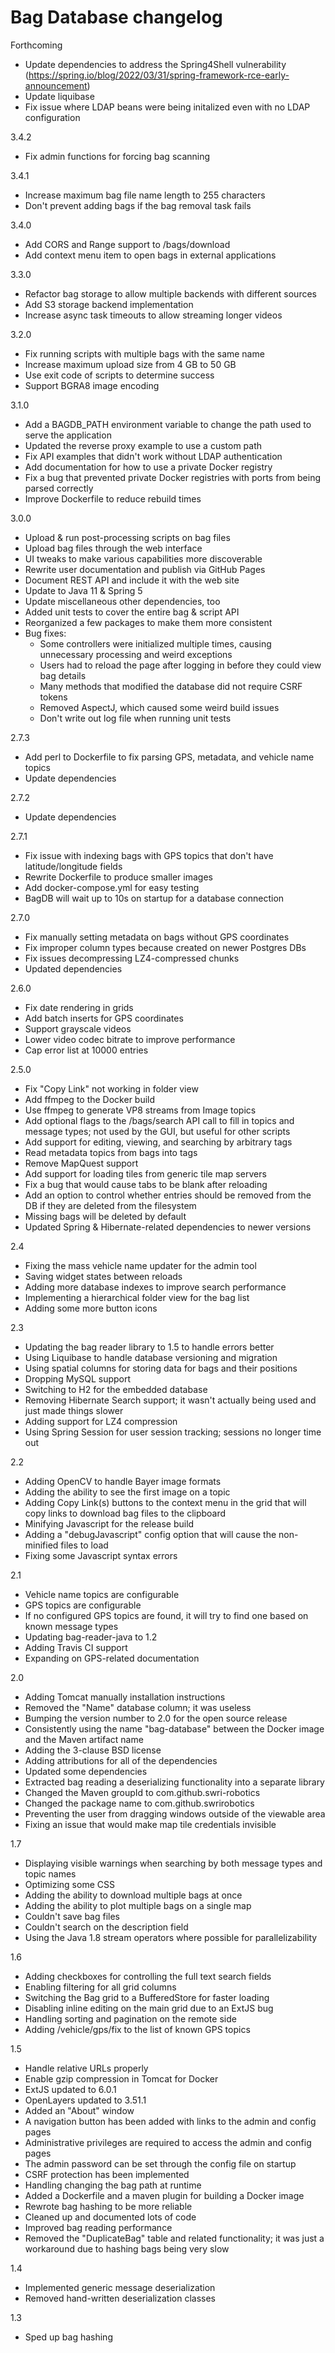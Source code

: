 # Bag Database changelog

Forthcoming
- Update dependencies to address the Spring4Shell vulnerability (https://spring.io/blog/2022/03/31/spring-framework-rce-early-announcement)
- Update liquibase
- Fix issue where LDAP beans were being initalized even with no LDAP configuration

3.4.2
- Fix admin functions for forcing bag scanning

3.4.1
- Increase maximum bag file name length to 255 characters
- Don't prevent adding bags if the bag removal task fails

3.4.0
- Add CORS and Range support to /bags/download
- Add context menu item to open bags in external applications

3.3.0
- Refactor bag storage to allow multiple backends with different sources
- Add S3 storage backend implementation
- Increase async task timeouts to allow streaming longer videos

3.2.0

- Fix running scripts with multiple bags with the same name
- Increase maximum upload size from 4 GB to 50 GB
- Use exit code of scripts to determine success
- Support BGRA8 image encoding

3.1.0

- Add a BAGDB\_PATH environment variable to change the path used to serve the application
- Updated the reverse proxy example to use a custom path
- Fix API examples that didn't work without LDAP authentication
- Add documentation for how to use a private Docker registry
- Fix a bug that prevented private Docker registries with ports from being parsed correctly
- Improve Dockerfile to reduce rebuild times

3.0.0

- Upload & run post-processing scripts on bag files
- Upload bag files through the web interface
- UI tweaks to make various capabilities more discoverable
- Rewrite user documentation and publish via GitHub Pages
- Document REST API and include it with the web site
- Update to Java 11 & Spring 5
- Update miscellaneous other dependencies, too
- Added unit tests to cover the entire bag & script API
- Reorganized a few packages to make them more consistent
- Bug fixes:
   - Some controllers were initialized multiple times, causing unnecessary processing and weird exceptions
   - Users had to reload the page after logging in before they could view bag details
   - Many methods that modified the database did not require CSRF tokens
   - Removed AspectJ, which caused some weird build issues
   - Don't write out log file when running unit tests

2.7.3

- Add perl to Dockerfile to fix parsing GPS, metadata, and vehicle name topics
- Update dependencies

2.7.2

- Update dependencies

2.7.1

- Fix issue with indexing bags with GPS topics that don't have latitude/longitude fields
- Rewrite Dockerfile to produce smaller images
- Add docker-compose.yml for easy testing
- BagDB will wait up to 10s on startup for a database connection

2.7.0

- Fix manually setting metadata on bags without GPS coordinates
- Fix improper column types because created on newer Postgres DBs
- Fix issues decompressing LZ4-compressed chunks
- Updated dependencies

2.6.0

- Fix date rendering in grids
- Add batch inserts for GPS coordinates
- Support grayscale videos
- Lower video codec bitrate to improve performance
- Cap error list at 10000 entries

2.5.0

- Fix "Copy Link" not working in folder view
- Add ffmpeg to the Docker build
- Use ffmpeg to generate VP8 streams from Image topics
- Add optional flags to the /bags/search API call to fill in topics 
  and message types; not used by the GUI, but useful for other scripts
- Add support for editing, viewing, and searching by arbitrary tags
- Read metadata topics from bags into tags
- Remove MapQuest support
- Add support for loading tiles from generic tile map servers
- Fix a bug that would cause tabs to be blank after reloading
- Add an option to control whether entries should be removed from the DB if they are deleted from the filesystem
- Missing bags will be deleted by default
- Updated Spring & Hibernate-related dependencies to newer versions

2.4

- Fixing the mass vehicle name updater for the admin tool
- Saving widget states between reloads
- Adding more database indexes to improve search performance
- Implementing a hierarchical folder view for the bag list
- Adding some more button icons

2.3

- Updating the bag reader library to 1.5 to handle errors better
- Using Liquibase to handle database versioning and migration
- Using spatial columns for storing data for bags and their positions
- Dropping MySQL support
- Switching to H2 for the embedded database
- Removing Hibernate Search support; it wasn't actually being used and just made things slower
- Adding support for LZ4 compression
- Using Spring Session for user session tracking; sessions no longer time out

2.2

- Adding OpenCV to handle Bayer image formats
- Adding the ability to see the first image on a topic
- Adding Copy Link(s) buttons to the context menu in the grid that will copy links to download bag files to the clipboard
- Minifying Javascript for the release build
- Adding a "debugJavascript" config option that will cause the non-minified files to load
- Fixing some Javascript syntax errors

2.1

- Vehicle name topics are configurable
- GPS topics are configurable
- If no configured GPS topics are found, it will try to find one based on known message types
- Updating bag-reader-java to 1.2
- Adding Travis CI support
- Expanding on GPS-related documentation

2.0

- Adding Tomcat manually installation instructions
- Removed the "Name" database column; it was useless
- Bumping the version number to 2.0 for the open source release
- Consistently using the name "bag-database" between the Docker image and the Maven artifact name
- Adding the 3-clause BSD license
- Adding attributions for all of the dependencies
- Updated some dependencies
- Extracted bag reading a deserializing functionality into a separate library
- Changed the Maven groupId to com.github.swri-robotics
- Changed the package name to com.github.swrirobotics
- Preventing the user from dragging windows outside of the viewable area
- Fixing an issue that would make map tile credentials invisible

1.7

- Displaying visible warnings when searching by both message types and topic names
- Optimizing some CSS
- Adding the ability to download multiple bags at once
- Adding the ability to plot multiple bags on a single map
- Couldn't save bag files
- Couldn't search on the description field
- Using the Java 1.8 stream operators where possible for parallelizability

1.6

- Adding checkboxes for controlling the full text search fields
- Enabling filtering for all grid columns
- Switching the Bag grid to a BufferedStore for faster loading
- Disabling inline editing on the main grid due to an ExtJS bug
- Handling sorting and pagination on the remote side
- Adding /vehicle/gps/fix to the list of known GPS topics

1.5

- Handle relative URLs properly
- Enable gzip compression in Tomcat for Docker
- ExtJS updated to 6.0.1
- OpenLayers updated to 3.51.1
- Added an "About" window
- A navigation button has been added with links to the admin and config pages
- Administrative privileges are required to access the admin and config pages
- The admin password can be set through the config file on startup
- CSRF protection has been implemented
- Handling changing the bag path at runtime
- Added a Dockerfile and a maven plugin for building a Docker image
- Rewrote bag hashing to be more reliable
- Cleaned up and documented lots of code
- Improved bag reading performance
- Removed the "DuplicateBag" table and related functionality; it was just a workaround due to hashing bags being very slow

1.4

- Implemented generic message deserialization
- Removed hand-written deserialization classes

1.3

- Sped up bag hashing
